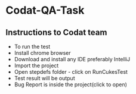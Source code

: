 
# Codat-QA-Task

## Instructions to Codat team
- To run the test
- Install chrome browser
- Download and install any IDE  preferably  IntelliJ
- Import the project
- Open stepdefs folder - click on RunCukesTest
- Test result will be output
- Bug Report is inside the project(click to open)

